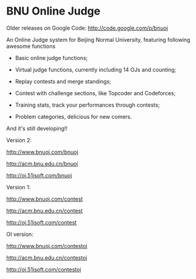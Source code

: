 BNU Online Judge
==================

Older releases on Google Code: http://code.google.com/p/bnuoj

An Online Judge system for Beijing Normal University, featuring following awesome functions

*  Basic online judge functions;

*  Virtual judge functions, currently including 14 OJs and counting;

*  Replay contests and merge standings;

*  Contest with challenge sections, like Topcoder and Codeforces;

*  Training stats, track your performances through contests;

*  Problem categories, delicious for new comers.

And it's still developing!!

Version 2:

http://www.bnuoj.com/bnuoj

http://acm.bnu.edu.cn/bnuoj

http://oj.51isoft.com/bnuoj

Version 1:

http://www.bnuoj.com/contest

http://acm.bnu.edu.cn/contest

http://oj.51isoft.com/contest

OI version:

http://www.bnuoj.com/contestoi

http://acm.bnu.edu.cn/contestoi

http://oj.51isoft.com/contestoi
